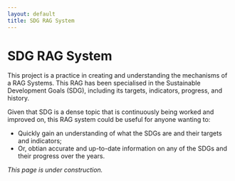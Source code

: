 ```yaml
---
layout: default
title: SDG RAG System
---
```


# SDG RAG System

This project is a practice in creating and understanding the mechanisms of a RAG Systems. This RAG has been specialised in the Sustainable Development Goals (SDG), including its targets, indicators, progress, and history. 

Given that SDG is a dense topic that is continuously being worked and improved on, this RAG system could be useful for anyone wanting to: 
- Quickly gain an understanding of what the SDGs are and their targets and indicators;
- Or, obtian accurate and up-to-date information on any of the SDGs and their progress over the years.

_This page is under construction._

